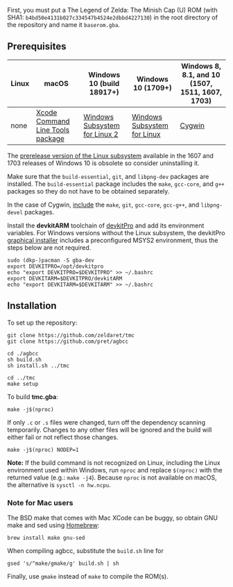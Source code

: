 First, you must put a The Legend of Zelda: The Minish Cap (U) ROM (with SHA1: `b4bd50e4131b027c334547b4524e2dbbd4227130`) in the root directory of the repository and name it `baserom.gba`. 

## Prerequisites

| Linux | macOS | Windows 10 (build 18917+) | Windows 10 (1709+) | Windows 8, 8.1, and 10 (1507, 1511, 1607, 1703)
| ----- | ----- | ------------------------- | ------------------ | ---------------------------------------------------------
| none | [Xcode Command Line Tools package][xcode] | [Windows Subsystem for Linux 2][wsl2] | [Windows Subsystem for Linux][wsl] | [Cygwin][cygwin]

[xcode]: https://developer.apple.com/library/archive/technotes/tn2339/_index.html#//apple_ref/doc/uid/DTS40014588-CH1-DOWNLOADING_COMMAND_LINE_TOOLS_IS_NOT_AVAILABLE_IN_XCODE_FOR_MACOS_10_9__HOW_CAN_I_INSTALL_THEM_ON_MY_MACHINE_
[wsl2]: https://docs.microsoft.com/windows/wsl/wsl2-install
[wsl]: https://docs.microsoft.com/windows/wsl/install-win10
[cygwin]: https://cygwin.com/install.html

The [prerelease version of the Linux subsystem](https://docs.microsoft.com/windows/wsl/install-legacy) available in the 1607 and 1703 releases of Windows 10 is obsolete so consider uninstalling it.

Make sure that the `build-essential`, `git`, and `libpng-dev` packages are installed. The `build-essential` package includes the `make`, `gcc-core`, and `g++` packages so they do not have to be obtained separately.

In the case of Cygwin, [include](https://cygwin.com/cygwin-ug-net/setup-net.html#setup-packages) the `make`, `git`, `gcc-core`, `gcc-g++`, and `libpng-devel` packages.

Install the **devkitARM** toolchain of [devkitPro](https://devkitpro.org/wiki/Getting_Started) and add its environment variables. For Windows versions without the Linux subsystem, the devkitPro [graphical installer](https://github.com/devkitPro/installer/releases) includes a preconfigured MSYS2 environment, thus the steps below are not required.

    sudo (dkp-)pacman -S gba-dev
    export DEVKITPRO=/opt/devkitpro
    echo "export DEVKITPRO=$DEVKITPRO" >> ~/.bashrc
    export DEVKITARM=$DEVKITPRO/devkitARM
    echo "export DEVKITARM=$DEVKITARM" >> ~/.bashrc

## Installation

To set up the repository:

	git clone https://github.com/zeldaret/tmc
	git clone https://github.com/pret/agbcc

	cd ./agbcc
	sh build.sh
	sh install.sh ../tmc

	cd ../tmc
	make setup

To build **tmc.gba**:

	make -j$(nproc)

If only `.c` or `.s` files were changed, turn off the dependency scanning temporarily. Changes to any other files will be ignored and the build will either fail or not reflect those changes.

	make -j$(nproc) NODEP=1

**Note:** If the build command is not recognized on Linux, including the Linux environment used within Windows, run `nproc` and replace `$(nproc)` with the returned value (e.g.: `make -j4`). Because `nproc` is not available on macOS, the alternative is `sysctl -n hw.ncpu`.

### Note for Mac users

The BSD make that comes with Mac XCode can be buggy, so obtain GNU make and sed using [Homebrew](https://brew.sh):

	brew install make gnu-sed

When compiling agbcc, substitute the `build.sh` line for

	gsed 's/^make/gmake/g' build.sh | sh

Finally, use `gmake` instead of `make` to compile the ROM(s).
